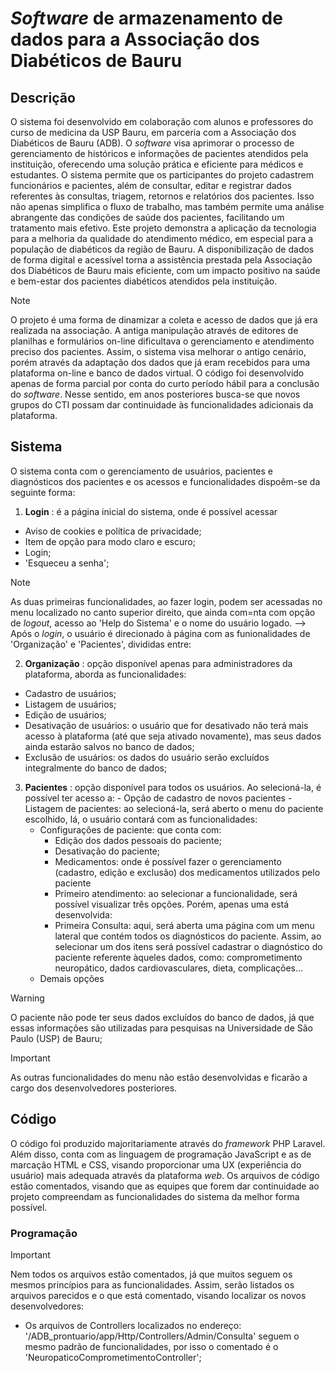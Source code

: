 # *Software* de armazenamento de dados para a Associação dos Diabéticos de Bauru

## Descrição

  O sistema foi desenvolvido em colaboração com alunos e professores do curso de medicina da USP Bauru, em parceria com a Associação dos Diabéticos de Bauru (ADB). O *software* visa aprimorar o processo de gerenciamento de históricos e informações de pacientes atendidos pela instituição, oferecendo uma solução prática e eficiente para médicos e estudantes. O sistema permite que os participantes do projeto cadastrem funcionários e pacientes, além de consultar, editar e registrar dados referentes às consultas, triagem, retornos e relatórios dos pacientes. Isso não apenas simplifica o fluxo de trabalho, mas também permite uma análise abrangente das condições de saúde dos pacientes, facilitando um tratamento mais efetivo. Este projeto demonstra a aplicação da tecnologia para a melhoria da qualidade do atendimento médico, em especial para a população de diabéticos da região de Bauru. A disponibilização de dados de forma digital e acessível torna a assistência prestada pela Associação dos Diabéticos de Bauru mais eficiente, com um impacto positivo na saúde e bem-estar dos pacientes diabéticos atendidos pela instituição.
  
> [!NOTE]
> O projeto é uma forma de dinamizar a coleta e acesso de dados que já era realizada na associação.
> A antiga manipulação através de editores de planilhas e formulários on-line dificultava o gerenciamento e atendimento preciso dos pacientes. Assim, o sistema visa melhorar o antigo cenário, porém através da adaptação dos dados que já eram recebidos para uma plataforma on-line e banco de dados virtual.
> O código foi desenvolvido apenas de forma parcial por conta do curto período hábil para a conclusão do *software*. Nesse sentido, em anos posteriores busca-se que novos grupos do CTI possam dar continuidade às funcionalidades adicionais da plataforma.  


## Sistema

  O sistema conta com o gerenciamento de usuários, pacientes e diagnósticos dos pacientes e os acessos e funcionalidades dispoêm-se da seguinte forma:
  1. **Login** : é a página inicial do sistema, onde é possível acessar
   - Aviso de cookies e política de privacidade;
   - Item de opção para modo claro e escuro;
   - Login;
   - 'Esqueceu a senha';
  > [!NOTE]
  > As duas primeiras funcionalidades, ao fazer login, podem ser acessadas no menu localizado no canto superior direito, que ainda com=nta com opção de *logout*, acesso ao 'Help do Sistema' e o nome do usuário logado.
  --> Após o *login*, o usuário é direcionado à página com as funionalidades de 'Organização' e 'Pacientes', divididas entre:
     
  2. **Organização** : opção disponível apenas para administradores da plataforma, aborda as funcionalidades:
   - Cadastro de usuários;
   - Listagem de usuários;
   - Edição de usuários;
   - Desativação de usuários: o usuário que for desativado não terá mais acesso à plataforma (até que seja ativado novamente), mas seus dados ainda estarão salvos no banco de dados;
   - Exclusão de usuários: os dados do usuário serão excluídos integralmente do banco de dados;
   3. **Pacientes** : opção disponível para todos os usuários. Ao selecioná-la, é possível ter acesso a:
    - Opção de cadastro de novos pacientes
    - Listagem de pacientes: ao selecioná-la, será aberto o menu do paciente escolhido, lá, o usuário contará com as funcionalidades:
       - Configurações de paciente: que conta com:
         - Edição dos dados pessoais do paciente;
         - Desativação do paciente;
         - Medicamentos: onde é possível fazer o gerenciamento (cadastro, edição e exclusão) dos medicamentos utilizados pelo paciente
         - Primeiro atendimento: ao selecionar a funcionalidade, será possível visualizar três opções. Porém, apenas uma está desenvolvida:
         - Primeira Consulta: aqui, será aberta uma página com um menu lateral que contém todos os diagnósticos do paciente. Assim, ao selecionar um dos itens será possível cadastrar o diagnóstico do paciente referente àqueles dados, como: comprometimento neuropático, dados cardiovasculares, dieta, complicações...
      - Demais opções
> [!WARNING]
>  O paciente não pode ter seus dados excluídos do banco de dados, já que essas informações são utilizadas para pesquisas na Universidade de São Paulo (USP) de Bauru;
      
> [!IMPORTANT]
>  As outras funcionalidades do menu não estão desenvolvidas e ficarão a cargo dos desenvolvedores posteriores.
     

## Código 

  O código foi produzido majoritariamente através do *framework* PHP Laravel. Além disso, conta com as linguagem de programação JavaScript e as de marcação HTML e CSS, visando proporcionar uma UX (experiência do usuário) mais adequada através da plataforma *web*.
  Os arquivos de código estão comentados, visando que as equipes que forem dar continuidade ao projeto compreendam as funcionalidades do sistema da melhor forma possível.

### Programação
  
> [!IMPORTANT]
> Nem todos os arquivos estão comentados, já que muitos seguem os mesmos princípios para as funcionalidades. Assim, serão listados os arquivos parecidos e o que está comentado, visando localizar os novos desenvolvedores:

   - Os arquivos de Controllers localizados no endereço: '/ADB_prontuario/app/Http/Controllers/Admin/Consulta' seguem o mesmo padrão de funcionalidades, por isso o comentado é o 'NeuropaticoComprometimentoController'; 



[^1]: Os desenvolvedores responsáveis pela conclusão do sistema e de suas documentações foram os alunos do grupo de TCC Info Práx do Colégio Técnico Industrial "Prof. Isaac Portal Roldán" (UNESP) de Bauru. 
